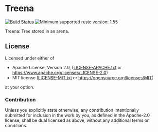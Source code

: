 # Treena

[![Build Status](https://gitlab.com/lo48576/treena/badges/develop/pipeline.svg)](https://gitlab.com/lo48576/treena/pipelines/)
![Minimum supported rustc version: 1.55](https://img.shields.io/badge/rustc-1.55+-lightgray.svg)

Treena: Tree stored in an arena.

## License

Licensed under either of

* Apache License, Version 2.0, ([LICENSE-APACHE.txt](LICENSE-APACHE.txt) or
  <https://www.apache.org/licenses/LICENSE-2.0>)
* MIT license ([LICENSE-MIT.txt](LICENSE-MIT.txt) or
  <https://opensource.org/licenses/MIT>)

at your option.

### Contribution

Unless you explicitly state otherwise, any contribution intentionally submitted
for inclusion in the work by you, as defined in the Apache-2.0 license, shall be
dual licensed as above, without any additional terms or conditions.
